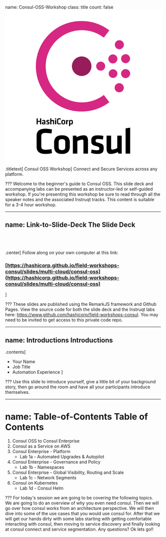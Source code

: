 name: Consul-OSS-Workshop
class: title
count: false
![:scale 30%](images/consul_logo.svg)
.titletext[
Consul OSS Workshop]
Connect and Secure Services across any platform.

???
Welcome to the beginner's guide to Consul OSS. This slide deck and accompanying labs can be presented as an instructor-led or self-guided workshop. If you're presenting this workshop be sure to read through all the speaker notes and the associated Instruqt tracks. This content is suitable for a 3-4 hour workshop.

---
name: Link-to-Slide-Deck
The Slide Deck
-------------------------
<br><br><br>
.center[
Follow along on your own computer at this link:

### [https://hashicorp.github.io/field-workshops-consul/slides/multi-cloud/consul-oss](https://hashicorp.github.io/field-workshops-consul/slides/multi-cloud/consul-oss)
]

???
These slides are published using the RemarkJS framework and Github Pages. View the source code for both the slide deck and the Instruqt labs here: https://www.github.com/hashicorp/field-workshops-consul. You may need to be invited to get access to this private code repo.

---
name: Introductions
Introductions
-------------------------

.contents[
* Your Name
* Job Title
* Automation Experience
]

???
Use this slide to introduce yourself, give a little bit of your background story, then go around the room and have all your participants introduce themselves.

---
name: Table-of-Contents
Table of Contents
=========================

1. Consul OSS to Consul Enterprise
1. Consul as a Service on AWS
1. Consul Enterprise - Platform
    * Lab 1a - Automated Upgrades & Autopilot
1. Consul Enterprise - Governance and Policy
    * Lab 1b - Namespaces
1. Consul Enterprise - Global Visibility, Routing and Scale
    * Lab 1c - Network Segments
1. Consul on Kubernetes
    * Lab 1d - Consul Helm

???
For today's session we are going to be covering the following topics.  
We are going to do an overview of why you even need consul.  Then we will go over how consul works from an architecture perspective.  We will then dive into some of the use cases that you would use consul for.  After that we will get our hands dirty with some labs starting with getting comfortable interacting with consul, then moving to service discovery and finally looking at consul connect and service segmentation.  Any questions?  Ok lets go!!
